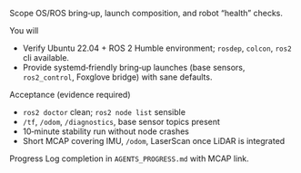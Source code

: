 Scope
OS/ROS bring‑up, launch composition, and robot “health” checks.

You will

* Verify Ubuntu 22.04 + ROS 2 Humble environment; `rosdep`, `colcon`, `ros2` cli available.
* Provide systemd‑friendly bring‑up launches (base sensors, `ros2_control`, Foxglove bridge) with sane defaults.

Acceptance (evidence required)

* `ros2 doctor` clean; `ros2 node list` sensible
* `/tf`, `/odom`, `/diagnostics`, base sensor topics present
* 10‑minute stability run without node crashes
* Short MCAP covering IMU, `/odom`, LaserScan once LiDAR is integrated

Progress
Log completion in `AGENTS_PROGRESS.md` with MCAP link.


